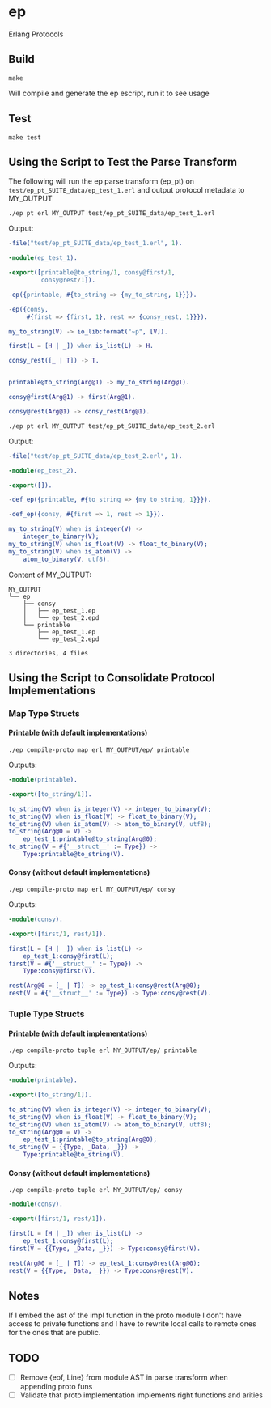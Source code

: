 # ep

Erlang Protocols

## Build

```
make
```

Will compile and generate the ep escript, run it to see usage

## Test

```
make test
```

## Using the Script to Test the Parse Transform

The following will run the ep parse transform (ep_pt) on 
`test/ep_pt_SUITE_data/ep_test_1.erl` and output protocol metadata to MY_OUTPUT


```
./ep pt erl MY_OUTPUT test/ep_pt_SUITE_data/ep_test_1.erl
```

Output:

```erlang
-file("test/ep_pt_SUITE_data/ep_test_1.erl", 1).

-module(ep_test_1).

-export([printable@to_string/1, consy@first/1,
         consy@rest/1]).

-ep({printable, #{to_string => {my_to_string, 1}}}).

-ep({consy,
     #{first => {first, 1}, rest => {consy_rest, 1}}}).

my_to_string(V) -> io_lib:format("~p", [V]).

first(L = [H | _]) when is_list(L) -> H.

consy_rest([_ | T]) -> T.


printable@to_string(Arg@1) -> my_to_string(Arg@1).

consy@first(Arg@1) -> first(Arg@1).

consy@rest(Arg@1) -> consy_rest(Arg@1).
```

```
./ep pt erl MY_OUTPUT test/ep_pt_SUITE_data/ep_test_2.erl
```

Output:

```erlang
-file("test/ep_pt_SUITE_data/ep_test_2.erl", 1).

-module(ep_test_2).

-export([]).

-def_ep({printable, #{to_string => {my_to_string, 1}}}).

-def_ep({consy, #{first => 1, rest => 1}}).

my_to_string(V) when is_integer(V) ->
    integer_to_binary(V);
my_to_string(V) when is_float(V) -> float_to_binary(V);
my_to_string(V) when is_atom(V) ->
    atom_to_binary(V, utf8).
```

Content of MY\_OUTPUT:

```
MY_OUTPUT
└── ep
    ├── consy
    │   ├── ep_test_1.ep
    │   └── ep_test_2.epd
    └── printable
        ├── ep_test_1.ep
        └── ep_test_2.epd

3 directories, 4 files
```

## Using the Script to Consolidate Protocol Implementations

### Map Type Structs

#### Printable (with default implementations)

```
./ep compile-proto map erl MY_OUTPUT/ep/ printable
```

Outputs:

```erlang
-module(printable).

-export([to_string/1]).

to_string(V) when is_integer(V) -> integer_to_binary(V);
to_string(V) when is_float(V) -> float_to_binary(V);
to_string(V) when is_atom(V) -> atom_to_binary(V, utf8);
to_string(Arg@0 = V) ->
    ep_test_1:printable@to_string(Arg@0);
to_string(V = #{'__struct__' := Type}) ->
    Type:printable@to_string(V).
```

#### Consy (without default implementations)

```
./ep compile-proto map erl MY_OUTPUT/ep/ consy
```

Outputs:

```erlang
-module(consy).

-export([first/1, rest/1]).

first(L = [H | _]) when is_list(L) ->
    ep_test_1:consy@first(L);
first(V = #{'__struct__' := Type}) ->
    Type:consy@first(V).

rest(Arg@0 = [_ | T]) -> ep_test_1:consy@rest(Arg@0);
rest(V = #{'__struct__' := Type}) -> Type:consy@rest(V).
```

### Tuple Type Structs

#### Printable (with default implementations)

```
./ep compile-proto tuple erl MY_OUTPUT/ep/ printable
```

Outputs:

```erlang
-module(printable).

-export([to_string/1]).

to_string(V) when is_integer(V) -> integer_to_binary(V);
to_string(V) when is_float(V) -> float_to_binary(V);
to_string(V) when is_atom(V) -> atom_to_binary(V, utf8);
to_string(Arg@0 = V) ->
    ep_test_1:printable@to_string(Arg@0);
to_string(V = {{Type, _Data, _}}) ->
    Type:printable@to_string(V).
```

#### Consy (without default implementations)

```
./ep compile-proto tuple erl MY_OUTPUT/ep/ consy
```

```erlang
-module(consy).

-export([first/1, rest/1]).

first(L = [H | _]) when is_list(L) ->
    ep_test_1:consy@first(L);
first(V = {{Type, _Data, _}}) -> Type:consy@first(V).

rest(Arg@0 = [_ | T]) -> ep_test_1:consy@rest(Arg@0);
rest(V = {{Type, _Data, _}}) -> Type:consy@rest(V).
```


## Notes

If I embed the ast of the impl function in the proto module I don't have
access to private functions and I have to rewrite local calls to remote ones
for the ones that are public.

## TODO

* [ ] Remove {eof, Line} from module AST in parse transform when appending proto funs
* [ ] Validate that proto implementation implements right functions and arities
